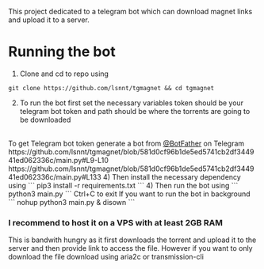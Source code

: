 This project dedicated to a telegram bot which can download magnet links and upload it to a server.
# Running the bot
1) Clone and cd to repo using
```
git clone https://github.com/lsnnt/tgmagnet && cd tgmagnet
```
2) To run the bot first set the necessary variables
token should be your telegram bot token and path should be where the torrents are going to be downloaded
<br>
To get Telegram bot token generate a bot from <a href="https://t.me/Botfather">@BotFather</a> on Telegram
<br>
https://github.com/lsnnt/tgmagnet/blob/581d0cf96b1de5ed5741cb2df344941ed062336c/main.py#L9-L10
https://github.com/lsnnt/tgmagnet/blob/581d0cf96b1de5ed5741cb2df344941ed062336c/main.py#L133
4) Then install the necessary dependency using
```
pip3 install -r requirements.txt
```
4) Then run the bot using
```
python3 main.py
```
Ctrl+C to exit
If you want to run the bot in background
```
nohup python3 main.py & disown
```

### I recommend to host it on a VPS with at least 2GB RAM
This is bandwith hungry as it first  downloads the torrent and upload it to the server and then provide link to access the file.
However if you want to only download the file download using aria2c or transmission-cli

